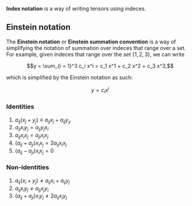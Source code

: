 **Index notation** is a way of writing tensors using indeces.

## Einstein notation

The **Einstein notation** or **Einstein summation convention** is a way of simplifying the notation of summation over indeces that range over a set. For example, given indeces that range over the set $\{1,2,3\}$, we can write

$$y = \sum_{i = 1}^3 c_i x^i = c_1 x^1 + c_2 x^2 + c_3 x^3,$$

which is simplified by the Einstein notation as such:

$$y = c_i x^i$$

### Identities

1. $a_{ij}(x_j + y_j) \equiv a_{ij}x_j + a_{ij} y_y$
2. $a_{ij} x_i y_j = a_{ij} y_j x_i$
3. $a_{ij} x_i x_j = a_{ji} x_i x_j$
4. $(a_{ij} + a_{ji})x_i x_j = 2a_{ij} x_i x_j$
5. $(a_{ij} - a_{ji})x_i x_j = 0$

### Non-identities

1. $a_{ij}(x_i + y_j) \ne a_{ij}x_i + a_{ij} y_j$
2. $a_{ij} x_i y_j \ne a_{ij} x_j y_i$
3. $(a_{ij} + a_{ji})x_i y_j \ne 2a_{ij} x_i y_j$